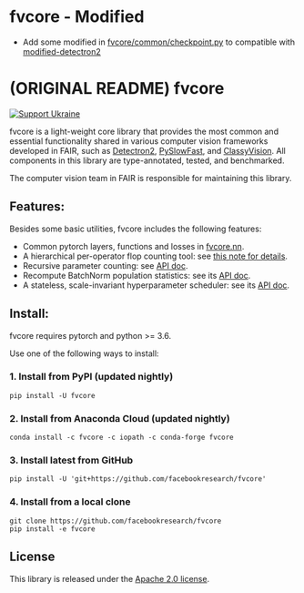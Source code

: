 # fvcore - Modified

- Add some modified in [fvcore/common/checkpoint.py](./fvcore/common/checkpoint.py) to compatible with [modified-detectron2](https://github.com/PD-Mera/detectron2)

# (ORIGINAL README) fvcore

[![Support Ukraine](https://img.shields.io/badge/Support-Ukraine-FFD500?style=flat&labelColor=005BBB)](https://opensource.fb.com/support-ukraine)

fvcore is a light-weight core library that provides the most common and essential
functionality shared in various computer vision frameworks developed in FAIR,
such as [Detectron2](https://github.com/facebookresearch/detectron2/),
[PySlowFast](https://github.com/facebookresearch/SlowFast), and
[ClassyVision](https://github.com/facebookresearch/ClassyVision).
All components in this library are type-annotated, tested, and benchmarked.

The computer vision team in FAIR is responsible for maintaining this library.

## Features:

Besides some basic utilities, fvcore includes the following features:
* Common pytorch layers, functions and losses in [fvcore.nn](fvcore/nn/).
* A hierarchical per-operator flop counting tool: see [this note for details](./docs/flop_count.md).
* Recursive parameter counting: see [API doc](https://detectron2.readthedocs.io/en/latest/modules/fvcore.html#fvcore.nn.parameter_count).
* Recompute BatchNorm population statistics: see its [API doc](https://detectron2.readthedocs.io/en/latest/modules/fvcore.html#fvcore.nn.update_bn_stats).
* A stateless, scale-invariant hyperparameter scheduler: see its [API doc](https://detectron2.readthedocs.io/en/latest/modules/fvcore.html#fvcore.common.param_scheduler.ParamScheduler).

## Install:

fvcore requires pytorch and python >= 3.6.

Use one of the following ways to install:

### 1. Install from PyPI (updated nightly)
```
pip install -U fvcore
```

### 2. Install from Anaconda Cloud (updated nightly)

```
conda install -c fvcore -c iopath -c conda-forge fvcore
```

### 3. Install latest from GitHub
```
pip install -U 'git+https://github.com/facebookresearch/fvcore'
```

### 4. Install from a local clone
```
git clone https://github.com/facebookresearch/fvcore
pip install -e fvcore
```

## License

This library is released under the [Apache 2.0 license](https://github.com/facebookresearch/fvcore/blob/main/LICENSE).
